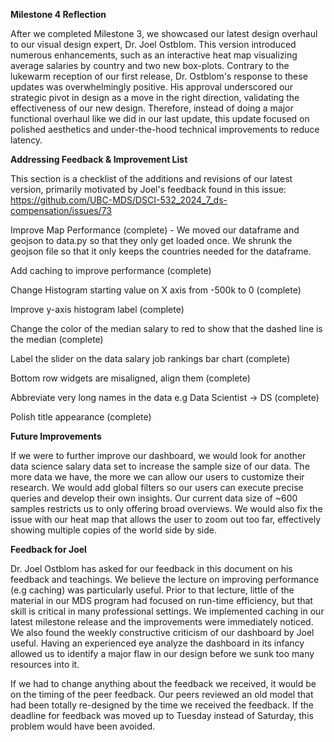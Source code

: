 **Milestone 4 Reflection**

After we completed Milestone 3, we showcased our latest design overhaul to our visual design expert, Dr. Joel Ostblom. This version introduced numerous enhancements, such as an interactive heat map visualizing average salaries by country and two new box-plots. Contrary to the lukewarm reception of our first release, Dr. Ostblom's response to these updates was overwhelmingly positive. His approval underscored our strategic pivot in design as a move in the right direction, validating the effectiveness of our new design.
Therefore, instead of doing a major functional overhaul like we did in our last update, this update focused on polished aesthetics and under-the-hood technical improvements to reduce latency.

**Addressing Feedback & Improvement List**

This section is a checklist of the additions and revisions of our latest version, primarily motivated by Joel's feedback found in this issue:
https://github.com/UBC-MDS/DSCI-532_2024_7_ds-compensation/issues/73

Improve Map Performance (complete) - We moved our dataframe and geojson to data.py so that they only get loaded once.
We shrunk the geojson file so that it only keeps the countries needed for the dataframe.

Add caching to improve performance (complete)

Change Histogram starting value on X axis from -500k to 0 (complete)

Improve y-axis histogram label (complete)

Change the color of the median salary to red to show that the dashed line is the median (complete)

Label the slider on the data salary job rankings bar chart (complete)

Bottom row widgets are misaligned, align them (complete)

Abbreviate very long names in the data e.g Data Scientist -> DS (complete)

Polish title appearance (complete)

**Future Improvements**

If we were to further improve our dashboard, we would look for another data science salary data set to increase the sample size of our data. The more data we have, the more we can allow our users to customize their research. We would add global filters so our users can execute precise queries and develop their own insights. Our current data size of ~600 samples restricts us to only offering broad overviews.
We would also fix the issue with our heat map that allows the user to zoom out too far, effectively showing multiple copies of the world side by side.

**Feedback for Joel**

Dr. Joel Ostblom has asked for our feedback in this document on his feedback and teachings.
We believe the lecture on improving performance (e.g caching) was particularly useful. Prior to that lecture, little of the material in our MDS program had focused on run-time efficiency, but that skill is critical in many professional settings. We implemented caching in our latest milestone release and the improvements were immediately noticed. We also found the weekly constructive criticism of our dashboard by Joel useful. Having an experienced eye analyze the dashboard in its infancy allowed us to identify a major flaw in our design before we sunk too many resources into it.

If we had to change anything about the feedback we received, it would be on the timing of the peer feedback. Our peers reviewed an old model that had been totally re-designed by the time we received the feedback. If the deadline for feedback was moved up to Tuesday instead of Saturday, this problem would have been avoided.
